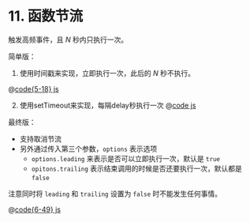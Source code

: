 # 11. 函数节流

触发高频事件，且 $N$ 秒内只执行一次。

简单版：
1. 使用时间戳来实现，立即执行一次，此后的 $N$ 秒不执行。

@[code{5-18} js](./src/11-throttle-1.js)

2. 使用setTimeout来实现，每隔delay秒执行一次
@[code js](./src/11-throttle-2.js)

最终版：

- 支持取消节流
- 另外通过传入第三个参数，`options` 表示选项
    - `options.leading` 来表示是否可以立即执行一次，默认是 `true`
    - `opitons.trailing` 表示结束调用的时候是否还要执行一次，默认都是 `false`

注意同时将 `leading` 和 `trailing` 设置为 `false` 时不能发生任何事情。

@[code{6-49} js](./src/11-throttle-3.js)
